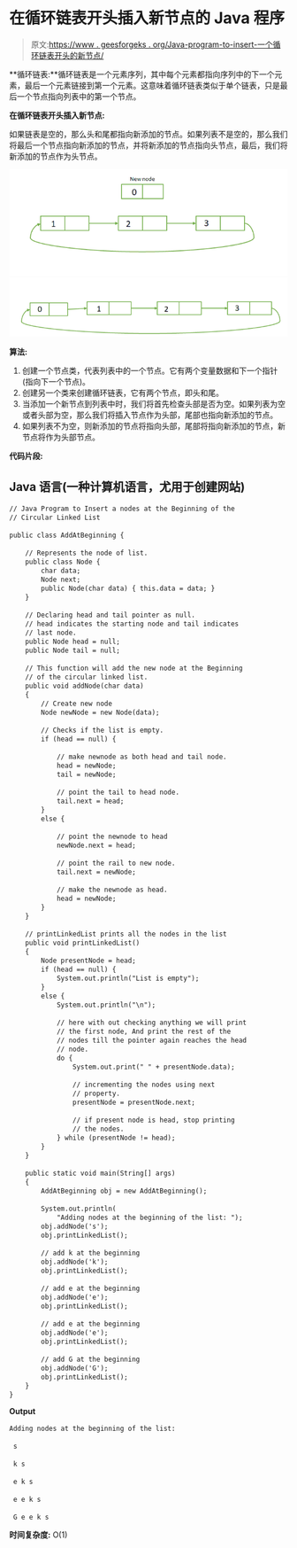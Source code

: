 # 在循环链表开头插入新节点的 Java 程序

> 原文:[https://www . geesforgeks . org/Java-program-to-insert-一个循环链表开头的新节点/](https://www.geeksforgeeks.org/java-program-to-insert-a-new-node-at-the-beginning-of-the-circular-linked-list/)

**循环链表:**循环链表是一个元素序列，其中每个元素都指向序列中的下一个元素，最后一个元素链接到第一个元素。这意味着循环链表类似于单个链表，只是最后一个节点指向列表中的第一个节点。

**在循环链表开头插入新节点:**

如果链表是空的，那么头和尾都指向新添加的节点。如果列表不是空的，那么我们将最后一个节点指向新添加的节点，并将新添加的节点指向头节点，最后，我们将新添加的节点作为头节点。

![Add Node 0 at the beginning](img/aeb64a66327da2c24a3c05e3ce21e0b1.png) ![Added Node 0 at the beginning](img/c9a13fb8932bf1b173ac531520c7b213.png)

**算法:**

1.  创建一个节点类，代表列表中的一个节点。它有两个变量数据和下一个指针(指向下一个节点)。
2.  创建另一个类来创建循环链表，它有两个节点，即头和尾。
3.  当添加一个新节点到列表中时，我们将首先检查头部是否为空。如果列表为空或者头部为空，那么我们将插入节点作为头部，尾部也指向新添加的节点。
4.  如果列表不为空，则新添加的节点将指向头部，尾部将指向新添加的节点，新节点将作为头部节点。

**代码片段:**

## Java 语言(一种计算机语言，尤用于创建网站)

```
// Java Program to Insert a nodes at the Beginning of the
// Circular Linked List

public class AddAtBeginning {

    // Represents the node of list.
    public class Node {
        char data;
        Node next;
        public Node(char data) { this.data = data; }
    }

    // Declaring head and tail pointer as null.
    // head indicates the starting node and tail indicates
    // last node.
    public Node head = null;
    public Node tail = null;

    // This function will add the new node at the Beginning
    // of the circular linked list.
    public void addNode(char data)
    {
        // Create new node
        Node newNode = new Node(data);

        // Checks if the list is empty.
        if (head == null) {

            // make newnode as both head and tail node.
            head = newNode;
            tail = newNode;

            // point the tail to head node.
            tail.next = head;
        }
        else {

            // point the newnode to head
            newNode.next = head;

            // point the rail to new node.
            tail.next = newNode;

            // make the newnode as head.
            head = newNode;
        }
    }

    // printLinkedList prints all the nodes in the list
    public void printLinkedList()
    {
        Node presentNode = head;
        if (head == null) {
            System.out.println("List is empty");
        }
        else {
            System.out.println("\n");

            // here with out checking anything we will print
            // the first node, And print the rest of the
            // nodes till the pointer again reaches the head
            // node.
            do {
                System.out.print(" " + presentNode.data);

                // incrementing the nodes using next
                // property.
                presentNode = presentNode.next;

                // if present node is head, stop printing
                // the nodes.
            } while (presentNode != head);
        }
    }

    public static void main(String[] args)
    {
        AddAtBeginning obj = new AddAtBeginning();

        System.out.println(
            "Adding nodes at the beginning of the list: ");
        obj.addNode('s');
        obj.printLinkedList();

        // add k at the beginning
        obj.addNode('k');
        obj.printLinkedList();

        // add e at the beginning
        obj.addNode('e');
        obj.printLinkedList();

        // add e at the beginning
        obj.addNode('e');
        obj.printLinkedList();

        // add G at the beginning
        obj.addNode('G');
        obj.printLinkedList();
    }
}
```

**Output**

```
Adding nodes at the beginning of the list: 

 s

 k s

 e k s

 e e k s

 G e e k s
```

**时间复杂度:** O(1)